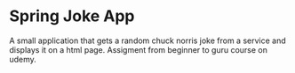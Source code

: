 # Spring Joke App
A small application that gets a random chuck norris joke from a service and displays it on a html page.
Assigment from beginner to guru course on udemy.
